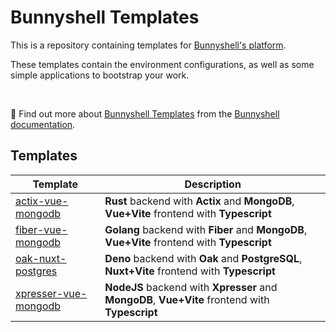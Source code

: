 # Bunnyshell Templates

This is a repository containing templates for [Bunnyshell's platform](https://www.bunnyshell.com/).

These templates contain the environment configurations, as well as some simple applications to bootstrap your work.

&nbsp;

📖 Find out more about [Bunnyshell Templates](https://documentation.bunnyshell.com/docs/templates-what-are-templates)
from the [Bunnyshell documentation](https://documentation.bunnyshell.com/).

## Templates

| Template                                                                     | Description                                                                                     |
|------------------------------------------------------------------------------|-------------------------------------------------------------------------------------------------|
| [actix-vue-mongodb](./.bunnyshell/templates/actix-vue-mongo/README.md)       | **Rust** backend with **Actix** and **MongoDB**, **Vue+Vite** frontend with **Typescript**      |
| [fiber-vue-mongodb](./.bunnyshell/templates/fiber-vue-mongo/README.md)       | **Golang** backend with **Fiber** and **MongoDB**, **Vue+Vite** frontend with **Typescript**    |
| [oak-nuxt-postgres](./.bunnyshell/templates/oak-nuxt-postgres/README.md)     | **Deno** backend with **Oak** and **PostgreSQL**, **Nuxt+Vite** frontend with **Typescript**    |
| [xpresser-vue-mongodb](./.bunnyshell/templates/xpresser-vue-mongo/README.md) | **NodeJS** backend with **Xpresser** and **MongoDB**, **Vue+Vite** frontend with **Typescript** |
